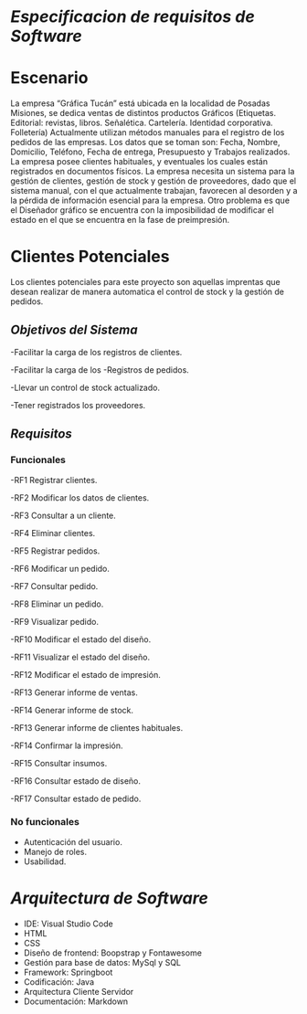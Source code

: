 # *_Especificacion de requisitos de Software_*
# Escenario
La empresa “Gráfica Tucán” está ubicada en la localidad de Posadas Misiones, se dedica ventas de distintos productos Gráficos (Etiquetas. Editorial: revistas, libros. Señalética. Cartelería. Identidad corporativa. Folletería)
Actualmente utilizan métodos manuales para el registro de los pedidos de las empresas. Los datos que se toman son: Fecha, Nombre, Domicilio, Teléfono, Fecha de entrega, Presupuesto y Trabajos realizados. La empresa posee clientes habituales, y eventuales los cuales están registrados en documentos físicos.
La empresa necesita un sistema para la gestión de clientes, gestión de stock y gestión de proveedores, dado que el sistema manual, con el que actualmente trabajan, favorecen al desorden y a la pérdida de información esencial para la empresa.
Otro problema es que el Diseñador gráfico se encuentra con la imposibilidad de modificar el estado en el que se encuentra en la fase de preimpresión.
# Clientes Potenciales
Los clientes potenciales para este proyecto son aquellas imprentas que desean realizar de manera automatica el control de stock  y la gestión de pedidos. 

## _Objetivos del Sistema_
-Facilitar la carga de los registros de clientes.

-Facilitar la carga de los -Registros de pedidos.

-Llevar un control de stock actualizado. 

-Tener registrados los proveedores.

## _Requisitos_ 
### Funcionales
-RF1		Registrar clientes.

-RF2		Modificar los datos de clientes.

-RF3		Consultar a un cliente.

-RF4		Eliminar clientes.

-RF5		Registrar pedidos.

-RF6		Modificar un pedido.

-RF7		Consultar pedido.

-RF8		Eliminar un pedido.

-RF9 	Visualizar pedido.

-RF10	Modificar el estado del diseño.

-RF11 	Visualizar el estado del diseño.

-RF12 	Modificar el estado de impresión.

-RF13 	Generar informe de ventas.

-RF14 	Generar informe de stock.

-RF13 	Generar informe de clientes habituales.

-RF14 	Confirmar la impresión.

-RF15 	Consultar insumos.

-RF16 	Consultar estado de diseño.

-RF17 	Consultar estado de pedido.

### No funcionales
- Autenticación del usuario.
- Manejo de roles.
- Usabilidad.


# *Arquitectura de Software*
 - IDE: Visual Studio Code 
 - HTML
 - CSS
 - Diseño de frontend: Boopstrap y Fontawesome
 - Gestión para base de datos: MySql y SQL
 - Framework: Springboot
 - Codificación: Java
 - Arquitectura Cliente Servidor
 - Documentación: Markdown
